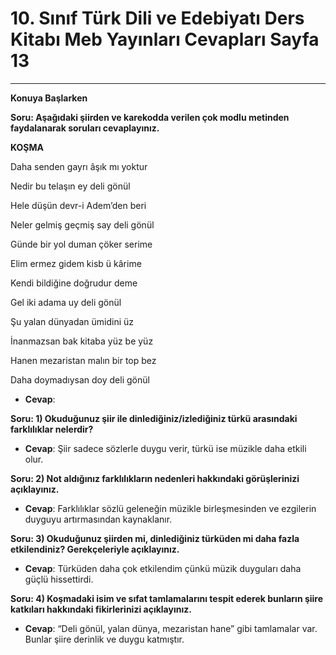 # 10. Sınıf Türk Dili ve Edebiyatı Ders Kitabı Meb Yayınları Cevapları Sayfa 13

---

**Konuya Başlarken**

**Soru: Aşağıdaki şiirden ve karekodda verilen çok modlu metinden faydalanarak soruları cevaplayınız.**

**KOŞMA**

Daha senden gayrı âşık mı yoktur

 Nedir bu telaşın ey deli gönül

 Hele düşün devr-i Adem’den beri

 Neler gelmiş geçmiş say deli gönül

Günde bir yol duman çöker serime

 Elim ermez gidem kisb ü kârime

 Kendi bildiğine doğrudur deme

 Gel iki adama uy deli gönül

Şu yalan dünyadan ümidini üz

 İnanmazsan bak kitaba yüz be yüz

 Hanen mezaristan malın bir top bez

 Daha doymadıysan doy deli gönül

-   **Cevap**:

**Soru: 1) Okuduğunuz şiir ile dinlediğiniz/izlediğiniz türkü arasındaki farklılıklar nelerdir?**

-   **Cevap**: Şiir sadece sözlerle duygu verir, türkü ise müzikle daha etkili olur.

**Soru: 2) Not aldığınız farklılıkların nedenleri hakkındaki görüşlerinizi açıklayınız.**

-   **Cevap**: Farklılıklar sözlü geleneğin müzikle birleşmesinden ve ezgilerin duyguyu artırmasından kaynaklanır.

**Soru: 3) Okuduğunuz şiirden mi, dinlediğiniz türküden mi daha fazla etkilendiniz? Gerekçeleriyle açıklayınız.**

-   **Cevap**: Türküden daha çok etkilendim çünkü müzik duyguları daha güçlü hissettirdi.

**Soru: 4) Koşmadaki isim ve sıfat tamlamalarını tespit ederek bunların şiire katkıları hakkındaki fikirlerinizi açıklayınız.**

-   **Cevap**: “Deli gönül, yalan dünya, mezaristan hane” gibi tamlamalar var. Bunlar şiire derinlik ve duygu katmıştır.